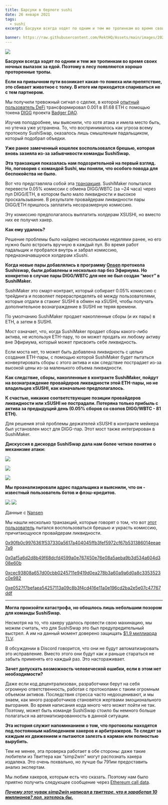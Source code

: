 ```yaml
---
title: Барсуки в берлоге sushi
date: 26 января 2021
tags:
  - sushi
excerpt: Басруки всегда ходят по одним и тем же тропинкам во время своих ночных вылазок за едой. Поэтому в лесу появляются хорошо проторенные тропы. Если на привычном пути возникает какая-то помеха или препятствие, это сбивает животное с толку. В итоге им приходится спариваться не с тем партнером.

banner: https://raw.githubusercontent.com/RektHQ/Assets/main/images/2021/01/header-3.jpg
---
```


![](https://raw.githubusercontent.com/RektHQ/Assets/main/images/2021/01/header-3.jpg)

**Басруки всегда ходят по одним и тем же тропинкам во время своих ночных вылазок за едой. Поэтому в лесу появляются хорошо проторенные тропы.**

**Если на привычном пути возникает какая-то помеха или препятствие, это сбивает животное с толку. В итоге им приходится спариваться не с тем партнером.**

Мы получили тревожный сигнал о сделке, в которой [опытный пользователь DeFi](https://etherscan.io/address/0x51841d9afe10fe55571bdb8f4af1060415003528) трансформировал 0.001 в 81.68 ETH с помощью токена [DIGG](https://www.coingecko.com/en/coins/digg) проекта  [Badger DAO](https://app.badger.finance/).

Изучив поподробнее, мы выяснили, что хотя атака и имела место быть, но утечка уже устранена. То, что воспринималось как угроза всему протоколу SushiSwap, оказалось лишь смышленым падальщиком, который подобрал объедки.

**Уже ранее замеченный кошелек воспользовался брешью, которая вновь зазияла из-за забывчивости команды SushiSwap.**

**Эта транзакция показалась нам подозрительной на первый взгляд. Но, поговорив с командой Sushi, мы поняли, что особого повода для беспокойства не было.**

Вот что представляла собой эта [транзакция](https://etherscan.io/tx/0x0af5a6d2d8b49f68dcfd4599a0e767450e76e08a5aeba9b3d534a604d308e60b). SushiMaker попытался перевести 0.05% комиссии с обмена DIGG/WBTC (за ~24 часа) через пул DIGG/ETH, в котором было мало ликвидности и высокое проскальзывание. В результате провайдерам ликвидности пары DIGG/ETH пришлось заплатить несоразмерную комиссию.

Эту комиссию предполагалось выплатить холдерам XSUSHI, но вместо них ее получил хакер.

**Как ему удалось?**

Решение проблемы было найдено несколькими неделями ранее, но его нужно было встроить вручную в каждый пул. Во время работ падальщик и пробрался внутрь и забрал комиссию, предназначавшуюся холдерам xSushi.

**Когда новые пары добавлялись в программу [Onsen](https://sushiswap.fi/onsen) протокола Sushiswap, были добавлены и несколько пар без Эфириума. Но конкретно в случае  пары DIGG/WBTC для нее не был создан “мост” в SushiMaker.**

SushiMaker это смарт-контракт, который собирает 0.05% комиссию с трейдинга и позволяет перераспределять её между пользователями, которые отдали в стакинг SUSHI в обмен на xSUSHI, чтобы получать дополнительное вознаграждение в SUSHI не теряя времени. 

По умолчанию SushiMaker продает накопленные сборы (и их пары) в ETH, а затем в SUSHI.

Мост означает, что, когда SushiMaker продает сборы какого-либо актива, не используя ETH-пару, то он может продать их любому активу вне Эфириума, который может присвоить себе ликвидность.

Если моста нет, то может быть добавлена ликвидность с целью создания ETH-пары, с помощью которой SushiMaker будет пытаться конвертировать сборы с этого актива и как следствие пострадает из-за высокой цены из-за маленького объема ликвидности. 

**Как следствие, сборы, накопленные в контракте SushiMaker, пойдут на вознаграждение провайдеров ликвидности этой ETH-пары, но не владельцев xSUSHI, как изначально предполагалось.**

**К счастью, никакие соответствующие позиции провайдеров ликвидности или xSUSHI не пострадали. Потеряна только прибыль с актива за предыдущий день (0.05% сборов со свопов DIGG/WBTC - 81 ETH).**

Для решения этой проблемы держателей xSUSHI в контракте мейкера был установлен мост для DIGG-пар. Этот мост также интегрирован в SushiMaker.

**Дискуссия в дискорде SushiSwap дала нам более четкое понятие о механизме атаки:**

![](https://raw.githubusercontent.com/RektHQ/Assets/main/images/2021/01/1.png)

![](https://raw.githubusercontent.com/RektHQ/Assets/main/images/2021/01/2.png)

![](https://raw.githubusercontent.com/RektHQ/Assets/main/images/2021/01/3.png)

**Мы проанализировали адрес падальщика и выяснили, что он - известный пользователь ботов и флэш-кредитов.**

![](https://lh4.googleusercontent.com/mbHCt8MYOKLIbVMR8ZEUaz0LHxerb8pKXbTDahY_U_KS_IocDL9ymBER2j0VVVHSIAQQLKb7mc3XorPJV382OJK0KUFe1rvEQcr4-3zJqOg_t435UtQzUtwjB_UGGgODeEsgWbCg)
![](https://lh4.googleusercontent.com/KLD2d5wTEfMmuh5P7IBIy4k17OMfA4UGgnNSZQ38roXBLH4-8DDMlLEc_9KNs4YIHTSkzh3sVdHsSHR_c-RZYTwBfqbwzKUF6yUJ-UjP5y1c0mQpmgyRTl_0McCU1lrNgKrJH-zC)

Данные с [Nansen](https://nansen.ai/)

Мы нашли несколько транзакций, которые говорят о том, что вот [этот пользователь](https://etherscan.io/address/0x51841d9afe10fe55571bdb8f4af1060415003528) пытался воспользоваться брешью и украсть комиссию, причитающуюся провайдерам ликвидности.

[0x90fb0c9976361f537330a5617a404045ffb3fef5972cf67b531386014eeae7a9](https://etherscan.io/tx/0x90fb0c9976361f537330a5617a404045ffb3fef5972cf67b531386014eeae7a9)

[0x0af5a6d2d8b49f68dcfd4599a0e767450e76e08a5aeba9b3d534a604d308e60b](https://etherscan.io/tx/0x0af5a6d2d8b49f68dcfd4599a0e767450e76e08a5aeba9b3d534a604d308e60b)

[0xcec93808a657d00cbb0245711e9419d0ea278b3a60a9a6d0a8c3353523c0e982](https://etherscan.io/tx/0xcec93808a657d00cbb0245711e9419d0ea278b3a60a9a6d0a8c3353523c0e982)

[0xe0527f7befaea54257113a09c8b3f4cd416e11a0e196cd2ba2e5e07c47767ddf](https://etherscan.io/tx/0xe0527f7befaea54257113a09c8b3f4cd416e11a0e196cd2ba2e5e07c47767ddf)

---

**Могла произойти катастрофа, но обошлось лишь небольшим позором для команды SushiSwap.**

Несмотря на то, что хакеру удалось провести свою махинацию, мы можем считать, что для SushiSwap это был предупредительный выстрел. А им на данный момент доверено защищать [$1.9 миллиарда TLV](https://defillama.com/protocol/sushiswap).

В обсуждении в Discord говорится, что они не будут автоматизировать это исправление. Вместо этого они будут как и раньше стараться не забыть применять его каждый раз. Это настораживает.

**Зачет допускать возможность человеческой ошибки, если в этом нет необходимости?**

Даже если код децентрализован, разработчики берут на себя огромную ответственность, работая с протоколами с таким огромным объемом активов. Последствия стресса часто недооценивают, и мы знаем, как много разработчиков становятся жертвами эмоционального выгорания. Во время написания кода много чего может пойти не так. Поэтому, может быть команде SushiSwap стоило бы немного больше полагаться на автоматизированность в данной ситуации.

**Эта история служит напоминанием о том, что протоколы находятся под постоянным наблюдением хакеров и арбитражеров. Те следят за каждым их движением и пытаются залезть в карман или полностью вырубить.**

Тем не менее, эта проверка работает в обе стороны: даже такие любители из Твиттера как “simp2win” могут распознать хакера издалека. Это очень похвально, но лучше бы 791им предоставить анализ экспертам.

Мы любим хакеров, которым есть что сказать. Поэтому нам было приятно получить следующее сообщение через [Ethereum call data](https://twitter.com/EtherText/status/1354078163022868481?s=20).

[**_Почему этот чувак simp2win написал в твиттере, что я заработал 10 миллионов? лол, хотелось бы._**](https://etherscan.io/tx/0x48963b96df0949a893401635b0900064aecae780ec0950cbbd4122005eb4e14a)
